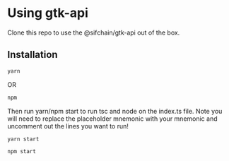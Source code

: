 # Using gtk-api

Clone this repo to use the @sifchain/gtk-api out of the box.

## Installation

```bash
yarn

```

OR

```bash
npm

```

Then run yarn/npm start to run tsc and node on the index.ts file. Note you will need to replace the placeholder mnemonic with your mnemonic and uncomment out the lines you want to run!

```bash
yarn start

```

```bash
npm start

```
